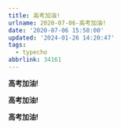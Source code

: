```yaml
---
title: 高考加油!
urlname: 2020-07-06-高考加油!
date: '2020-07-06 15:50:00'
updated: '2024-01-26 14:20:47'
tags:
  - typecho
abbrlink: 34161
---
```

**高考加油!**

**高考加油!**

**高考加油!**
